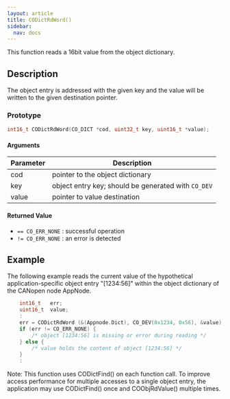 ```yaml
---
layout: article
title: CODictRdWord()
sidebar:
  nav: docs
---
```


This function reads a 16bit value from the object dictionary.

<!--more-->

## Description

The object entry is addressed with the given key and the value will be written to the given destination pointer.

### Prototype

```c
int16_t CODictRdWord(CO_DICT *cod, uint32_t key, uint16_t *value);
```

#### Arguments

| Parameter | Description |
| --- | --- |
| cod | pointer to the object dictionary |
| key | object entry key; should be generated with `CO_DEV` |
| value | pointer to value destination |

#### Returned Value

- `== CO_ERR_NONE` : successful operation
- `!= CO_ERR_NONE` : an error is detected

## Example

The following example reads the current value of the hypothetical application-specific object entry "[1234:56]" within the object dictionary of the CANopen node AppNode.

```c
    int16_t   err;
    uint16_t  value;
    :
    err = CODictRdWord (&(Appnode.Dict), CO_DEV(0x1234, 0x56), &value);
    if (err != CO_ERR_NONE) {
        /* object [1234:56] is missing or error during reading */
    } else {
        /* value holds the content of object [1234:56] */
    }
    :
```

Note: This function uses CODictFind() on each function call. To improve access performance for multiple accesses to a single object entry, the application may use CODictFind() once and COObjRdValue() multiple times.

